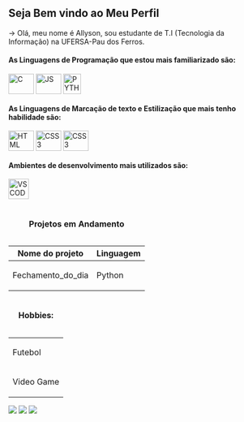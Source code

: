 <h2>Seja Bem vindo ao Meu Perfil</h2>
-> Olá, meu nome é Allyson, sou estudante de T.I (Tecnologia da Informação) na UFERSA-Pau dos Ferros.</br>
<h4><strong></strong>As Linguagens de Programação que estou mais familiarizado são:</strong></h4>
<div style="display:inline-block">
  <img align="center" alt="C" height="40" width="50" src="https://cdn.jsdelivr.net/gh/devicons/devicon/icons/c/c-original.svg" />
  <img align="center" alt="JS" height="40" width="50" src="https://cdn.jsdelivr.net/gh/devicons/devicon/icons/javascript/javascript-original.svg" />
  <img align="center" alt="PYTHON" height="40" width="35"  src="https://upload.wikimedia.org/wikipedia/commons/c/c3/Python-logo-notext.svg" />
          
</div>
<h4><strong>As Linguagens de Marcação de texto e Estilização que mais tenho habilidade são:</strong></h4>
<div style="display:inline-block">
  <img align="center" alt="HTML" height="40" width="50" src="https://cdn.jsdelivr.net/gh/devicons/devicon/icons/html5/html5-original.svg"/>
  <img align="center" alt="CSS3" height="40" width="50" src="https://cdn.jsdelivr.net/gh/devicons/devicon/icons/css3/css3-original.svg"/>
  <img align="center" alt="CSS3" height="40" width="50" src="https://upload.wikimedia.org/wikipedia/commons/b/b2/Bootstrap_logo.svg">
</div>
<h4><strong></strong>Ambientes de desenvolvimento mais utilizados são:</strong></h4>
<div style="display:inline-block">
  <img align="center" alt="VSCODE" height="40" width="40" src="https://code.visualstudio.com/assets/images/code-stable.png"/>
</div>
<div class="projetos">
   <table>
    <caption><h4><strong>Projetos em Andamento</strong></h4></caption>
    <thead>
      <tr>
        <th><strong>Nome do projeto</strong></th>
        <th><strong>Linguagem</strong></th>
      </tr>
    </thead>
     <tbody>
      <tr><td><p>Fechamento_do_dia</p></td>
      <td><p>Python</p></td></tr>
    </tbody>
  </table>
</div>
<table >
<caption><h4><strong>Hobbies:</strong></h4></caption>
  <tbody>
    <tr><td><p>Futebol</p></td></tr>
    <tr><td><p>Video Game</p></td></tr>
  </tbody>
</table>
<div> 
  <a href="https://www.instagram.com/allyson_dweb/" target="_blank"><img src="https://img.shields.io/badge/-Instagram-%23E4405F?style=for-the-badge&logo=instagram&logoColor=white" target="_blank"></a>
  <a href = "mailto:allysonfelix405@gmail.com"><img src="https://img.shields.io/badge/-Gmail-%23333?style=for-the-badge&logo=gmail&logoColor=white" target="_blank"></a>
  <a href="https://www.linkedin.com/in/allyson-felix-aba59625b/" target="_blank"><img src="https://img.shields.io/badge/-LinkedIn-%230077B5?style=for-the-badge&logo=linkedin&logoColor=white" target="_blank"></a> 
</div>

